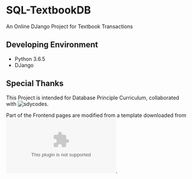 # SQL-TextbookDB
An Online DJango Project for Textbook Transactions

## Developing Environment
* Python 3.6.5
* DJango 

## Special Thanks
This Project is intended for Database Principle Curriculum, collaborated with ![sdycodes](https://github.com/sdycodes/DatabasePro).

Part of the Frontend pages are modified from a template downloaded from ![Template Website](www.cssmoban.com).
